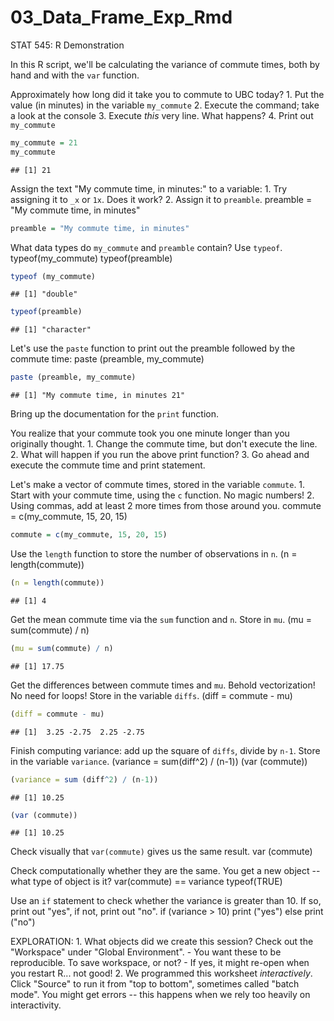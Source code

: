 03\_Data\_Frame\_Exp\_Rmd
================

STAT 545: R Demonstration

In this R script, we'll be calculating the variance of commute times, both by hand and with the `var` function.

Approximately how long did it take you to commute to UBC today? 1. Put the value (in minutes) in the variable `my_commute` 2. Execute the command; take a look at the console 3. Execute *this* very line. What happens? 4. Print out `my_commute`

``` r
my_commute = 21
my_commute
```

    ## [1] 21

Assign the text "My commute time, in minutes:" to a variable: 1. Try assigning it to `_x` or `1x`. Does it work? 2. Assign it to `preamble`. preamble = "My commute time, in minutes"

``` r
preamble = "My commute time, in minutes"
```

What data types do `my_commute` and `preamble` contain? Use `typeof`. typeof(my\_commute) typeof(preamble)

``` r
typeof (my_commute)
```

    ## [1] "double"

``` r
typeof(preamble)
```

    ## [1] "character"

Let's use the `paste` function to print out the preamble followed by the commute time: paste (preamble, my\_commute)

``` r
paste (preamble, my_commute)
```

    ## [1] "My commute time, in minutes 21"

Bring up the documentation for the `print` function.

You realize that your commute took you one minute longer than you originally thought. 1. Change the commute time, but don't execute the line. 2. What will happen if you run the above print function? 3. Go ahead and execute the commute time and print statement.

Let's make a vector of commute times, stored in the variable `commute`. 1. Start with your commute time, using the `c` function. No magic numbers! 2. Using commas, add at least 2 more times from those around you. commute = c(my\_commute, 15, 20, 15)

``` r
commute = c(my_commute, 15, 20, 15)
```

Use the `length` function to store the number of observations in `n`. (n = length(commute))

``` r
(n = length(commute))
```

    ## [1] 4

Get the mean commute time via the `sum` function and `n`. Store in `mu`. (mu = sum(commute) / n)

``` r
(mu = sum(commute) / n)
```

    ## [1] 17.75

Get the differences between commute times and `mu`. Behold vectorization! No need for loops! Store in the variable `diffs`. (diff = commute - mu)

``` r
(diff = commute - mu)
```

    ## [1]  3.25 -2.75  2.25 -2.75

Finish computing variance: add up the square of `diffs`, divide by `n-1`. Store in the variable `variance`. (variance = sum(diff^2) / (n-1)) (var (commute))

``` r
(variance = sum (diff^2) / (n-1))
```

    ## [1] 10.25

``` r
(var (commute))
```

    ## [1] 10.25

Check visually that `var(commute)` gives us the same result. var (commute)

Check computationally whether they are the same. You get a new object -- what type of object is it? var(commute) == variance typeof(TRUE)

Use an `if` statement to check whether the variance is greater than 10. If so, print out "yes", if not, print out "no". if (variance &gt; 10) print ("yes") else print ("no")

EXPLORATION: 1. What objects did we create this session? Check out the "Workspace" under "Global Environment". - You want these to be reproducible. To save workspace, or not? - If yes, it might re-open when you restart R... not good! 2. We programmed this worksheet *interactively*. Click "Source" to run it from "top to bottom", sometimes called "batch mode". You might get errors -- this happens when we rely too heavily on interactivity.
